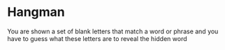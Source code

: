 # Hangman
You are shown a set of blank letters that match a word or phrase and you have to guess what these letters are to reveal the hidden word
